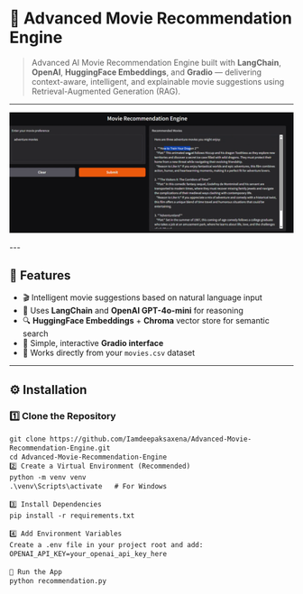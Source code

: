 # 🎥 Advanced Movie Recommendation Engine

> Advanced AI Movie Recommendation Engine built with **LangChain**, **OpenAI**, **HuggingFace Embeddings**, and **Gradio** — delivering context-aware, intelligent, and explainable movie suggestions using Retrieval-Augmented Generation (RAG).

---
<p align="center">
  <img src="https://raw.githubusercontent.com/Iamdeepaksaxena/Advanced-Movie-Recommendation-Engine/main/assets/image.png" width="600">
</p>
---

## 🚀 Features
- 🎬 Intelligent movie suggestions based on natural language input  
- 🧠 Uses **LangChain** and **OpenAI GPT-4o-mini** for reasoning  
- 🔍 **HuggingFace Embeddings** + **Chroma** vector store for semantic search  
- 💬 Simple, interactive **Gradio interface**  
- 📂 Works directly from your `movies.csv` dataset  

---

## ⚙️ Installation

### 1️⃣ Clone the Repository
```
git clone https://github.com/Iamdeepaksaxena/Advanced-Movie-Recommendation-Engine.git
cd Advanced-Movie-Recommendation-Engine
2️⃣ Create a Virtual Environment (Recommended)
python -m venv venv
.\venv\Scripts\activate   # For Windows

3️⃣ Install Dependencies
pip install -r requirements.txt

4️⃣ Add Environment Variables
Create a .env file in your project root and add:
OPENAI_API_KEY=your_openai_api_key_here

🧩 Run the App
python recommendation.py
